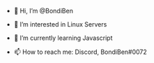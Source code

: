 - 👋 Hi, I’m @BondiBen
- 👀 I’m interested in Linux Servers
- 🌱 I’m currently learning Javascript

- 📫 How to reach me: Discord, BondiBen#0072

